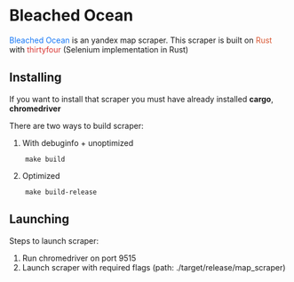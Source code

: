 # Bleached Ocean
<span style='color: rgb(20, 118, 247);'>Bleached Ocean</span> is an yandex map scraper. This scraper is built on <span style='color: rgb(217, 88, 52);'>Rust</span> with <span style='color: rgb(217, 55, 52);'>thirtyfour</span> (Selenium implementation in Rust)

## Installing
If you want to install that scraper you must have already installed **cargo**, **chromedriver**

There are two ways to build scraper:
1. With debuginfo + unoptimized
```shell
    make build
```

2. Optimized
```shell
    make build-release
```

## Launching
Steps to launch scraper:
1. Run chromedriver on port 9515
2. Launch scraper with required flags (path: ./target/release/map_scraper)